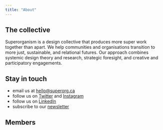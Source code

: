 ```yaml
---
title: "About"
---
```


## The collective

Superorganism is a design collective that produces more super work together than apart. We help communities and organisations transition to more just, sustainable, and relational futures. Our approach combines systemic design theory and research, strategic foresight, and creative and participatory engagements.

## Stay in touch
- email us at [hello@superorg.ca](mailto:hello@superorg.ca)
- follow us on [Twitter](https://twitter.com/superorganism__) and [Instagram](https://www.instagram.com/superorganism__/)
- follow us on [LinkedIn](https://www.linkedin.com/company/28839029/admin/)
- subscribe to our [newsletter](https://superorg.substack.com/)

## Members